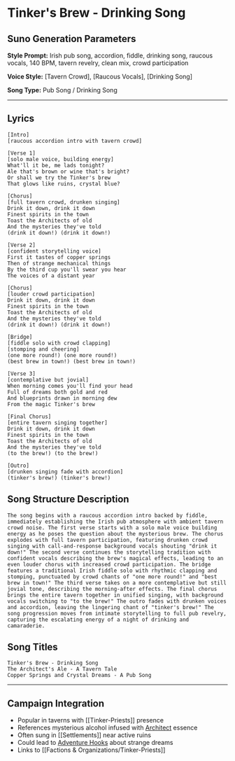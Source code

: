 # Tinker's Brew - Drinking Song

## Suno Generation Parameters

**Style Prompt:** Irish pub song, accordion, fiddle, drinking song, raucous vocals, 140 BPM, tavern revelry, clean mix, crowd participation

**Voice Style:** [Tavern Crowd], [Raucous Vocals], [Drinking Song]

**Song Type:** Pub Song / Drinking Song

---

## Lyrics

```lyrics
[Intro]
[raucous accordion intro with tavern crowd]

[Verse 1]
[solo male voice, building energy]
What'll it be, me lads tonight?
Ale that's brown or wine that's bright?
Or shall we try the Tinker's brew
That glows like ruins, crystal blue?

[Chorus]
[full tavern crowd, drunken singing]
Drink it down, drink it down
Finest spirits in the town
Toast the Architects of old
And the mysteries they've told
(drink it down!) (drink it down!)

[Verse 2]
[confident storytelling voice]
First it tastes of copper springs
Then of strange mechanical things
By the third cup you'll swear you hear
The voices of a distant year

[Chorus]
[louder crowd participation]
Drink it down, drink it down
Finest spirits in the town
Toast the Architects of old
And the mysteries they've told
(drink it down!) (drink it down!)

[Bridge]
[fiddle solo with crowd clapping]
[stomping and cheering]
(one more round!) (one more round!)
(best brew in town!) (best brew in town!)

[Verse 3]
[contemplative but jovial]
When morning comes you'll find your head
Full of dreams both gold and red
And blueprints drawn in morning dew
From the magic Tinker's brew

[Final Chorus]
[entire tavern singing together]
Drink it down, drink it down
Finest spirits in the town
Toast the Architects of old
And the mysteries they've told
(to the brew!) (to the brew!)

[Outro]
[drunken singing fade with accordion]
(tinker's brew!) (tinker's brew!)
```

## Song Structure Description

```structure
The song begins with a raucous accordion intro backed by fiddle, immediately establishing the Irish pub atmosphere with ambient tavern crowd noise. The first verse starts with a solo male voice building energy as he poses the question about the mysterious brew. The chorus explodes with full tavern participation, featuring drunken crowd singing with call-and-response background vocals shouting "drink it down!" The second verse continues the storytelling tradition with confident vocals describing the brew's magical effects, leading to an even louder chorus with increased crowd participation. The bridge features a traditional Irish fiddle solo with rhythmic clapping and stomping, punctuated by crowd chants of "one more round!" and "best brew in town!" The third verse takes on a more contemplative but still jovial tone, describing the morning-after effects. The final chorus brings the entire tavern together in unified singing, with background vocals switching to "to the brew!" The outro fades with drunken voices and accordion, leaving the lingering chant of "tinker's brew!" The song progression moves from intimate storytelling to full pub revelry, capturing the escalating energy of a night of drinking and camaraderie.
```

## Song Titles

```titles
Tinker's Brew - Drinking Song
The Architect's Ale - A Tavern Tale  
Copper Springs and Crystal Dreams - A Pub Song
```

---

## Campaign Integration
- Popular in taverns with [[Tinker-Priests]] presence
- References mysterious alcohol infused with [Architect](Architect.md) essence
- Often sung in [[Settlements]] near active ruins
- Could lead to [Adventure Hooks](Adventure%20Hooks.md) about strange dreams
- Links to [[Factions & Organizations/Tinker-Priests]]